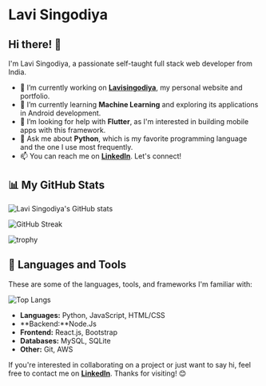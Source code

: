 # Lavi Singodiya

## Hi there! 👋

I'm Lavi Singodiya, a passionate self-taught full stack web developer from India.

- 🔭 I’m currently working on [**Lavisingodiya**](https://lavisingodiya.github.io), my personal website and portfolio.
- 🌱 I’m currently learning **Machine Learning** and exploring its applications in Android development.
- 🤔 I’m looking for help with **Flutter**, as I'm interested in building mobile apps with this framework.
- 💬 Ask me about **Python**, which is my favorite programming language and the one I use most frequently.
- 📫 You can reach me on [**LinkedIn**](https://linkedin.com/in/lavisingodiya). Let's connect!

## 📊 My GitHub Stats

![Lavi Singodiya's GitHub stats](https://github-readme-stats.vercel.app/api?username=lavisingodiya&show_icons=true&theme=radical)

![GitHub Streak](https://streak-stats.demolab.com?user=lavisingodiya&theme=radical)

![trophy](https://github-profile-trophy.vercel.app/?username=lavisingodiya&theme=radical)


## 🚀 Languages and Tools

These are some of the languages, tools, and frameworks I'm familiar with:

![Top Langs](https://github-readme-stats.vercel.app/api/top-langs/?username=lavisingodiya&layout=compact&theme=radical)

<!--- List of tools and frameworks here --->
* **Languages:** Python, JavaScript, HTML/CSS
* **Backend:**Node.Js
* **Frontend:** React.js, Bootstrap
* **Databases:** MySQL, SQLite
* **Other:** Git, AWS

If you're interested in collaborating on a project or just want to say hi, feel free to contact me on [**LinkedIn**](https://linkedin.com/in/lavisingodiya). Thanks for visiting! 😊
